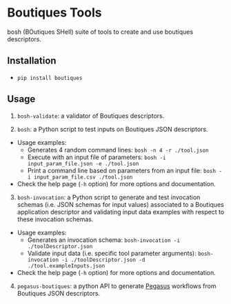 # Boutiques Tools

bosh (BOutiques SHell) suite of tools to create and use boutiques descriptors.

## Installation

* `pip install boutiques`

## Usage

1. `bosh-validate`: a validator of Boutiques descriptors.
     
2. `bosh`: a Python script to test inputs on Boutiques JSON descriptors.
  * Usage examples:
    * Generates 4 random command lines: `bosh -n 4 -r ./tool.json`
    * Execute with an input file of parameters: `bosh -i input_param_file.json -e ./tool.json`
    * Print a command line based on parameters from an input file: `bosh -i input_param_file.csv ./tool.json`
  * Check the help page (`-h` option) for more options and documentation.

3. `bosh-invocation`: a Python script to generate and test invocation schemas (i.e. JSON schemas for input values) associated to a Boutiques application
     descriptor and validating input data examples with respect to these invocation schemas.
  * Usage examples:
    * Generates an invocation schema: `bosh-invocation -i ./toolDescriptor.json`
    * Validate input data (i.e. specific tool parameter arguments): `bosh-invocation -i ./toolDescriptor.json -d ./tool.exampleInputs.json`
  * Check the help page (`-h` option) for more options and documentation.

4. `pegasus-boutiques`: a python API to generate [Pegasus](https://pegasus.isi.edu) workflows from Boutiques JSON descriptors.

